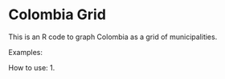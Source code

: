 # Colombia Grid
This is an R code to graph Colombia as a grid of municipalities.

Examples:



How to use:
1. 
